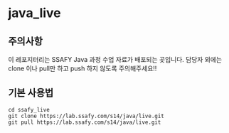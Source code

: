 # java_live



## 주의사항
이 레포지터리는 SSAFY Java 과정 수업 자료가 배포되는 곳입니다.
담당자 외에는 clone 이나 pull만 하고 push 하지 않도록 주의해주세요!!


## 기본 사용법
```
cd ssafy_live
git clone https://lab.ssafy.com/s14/java/live.git
git pull https://lab.ssafy.com/s14/java/live.git
```